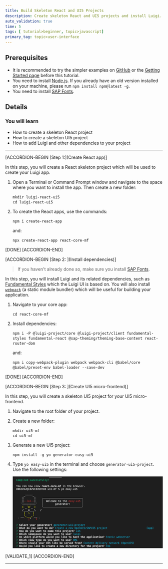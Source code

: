 ```yaml
---
title: Build Skeleton React and UI5 Projects
description: Create skeleton React and UI5 projects and install Luigi.
auto_validation: true
time: 5
tags: [ tutorial>beginner, topic>javascript]
primary_tag: topic>user-interface
---
```


## Prerequisites
 - It is recommended to try the simpler examples on [GitHub](https://github.com/SAP/luigi/tree/master/core/examples) or the [Getting Started page](https://docs.luigi-project.io/docs/getting-started/?section=examples) before this tutorial.
 - You need to install [Node.js](https://nodejs.org/en/download/current/). If you already have an old version installed on your machine, please run `npm install npm@latest -g`.
 - You need to install [SAP Fonts](https://experience.sap.com/fiori-design-web/downloads/#sap-icon-font).

## Details
### You will learn
  - How to create a skeleton React project
  - How to create a skeleton UI5 project
  - How to add Luigi and other dependencies to your project

---

[ACCORDION-BEGIN [Step 1:](Create React app)]

In this step, you will create a React skeleton project which will be used to create your Luigi app.

1. Open a Terminal or Command Prompt window and navigate to the space where you want to install the app. Then create a new folder:

    ```Shell
    mkdir luigi-react-ui5
    cd luigi-react-ui5
    ```

2. To create the React apps, use the commands:

    ```Shell
    npm i create-react-app
    ```

    and:

    ```Shell
    npx create-react-app react-core-mf
    ```


[DONE]
[ACCORDION-END]

[ACCORDION-BEGIN [Step 2: ](Install dependencies)]

> If you haven't already done so, make sure you install [SAP Fonts](https://experience.sap.com/fiori-design-web/downloads/#sap-icon-font).

In this step, you will install Luigi and its related dependencies, such as [Fundamental Styles](https://sap.github.io/fundamental-styles/) which the Luigi UI is based on.
You will also install [`webpack`](https://webpack.js.org) (a static module bundler) which will be useful for building your application.

1. Navigate to your core app:

    ```Shell
    cd react-core-mf
    ```

2. Install dependencies:

    ```Shell
    npm i -P @luigi-project/core @luigi-project/client fundamental-styles fundamental-react @sap-theming/theming-base-content react-router-dom
    ```

    and:

    ```Shell
    npm i copy-webpack-plugin webpack webpack-cli @babel/core @babel/preset-env babel-loader --save-dev
    ```

[DONE]
[ACCORDION-END]


[ACCORDION-BEGIN [Step 3: ](Create UI5 micro-frontend)]

In this step, you will create a skeleton UI5 project for your UI5 micro-frontend.

1. Navigate to the root folder of your project.

2. Create a new folder:

    ```Shell
    mkdir ui5-mf
    cd ui5-mf
    ```

3. Generate a new UI5 project:

    ```Shell
    npm install -g yo generator-easy-ui5
    ```

4. Type `yo easy-ui5` in the terminal and choose `generator-ui5-project`. Use the following settings:

    ![UI5 Terminal](ui5-yo.png)


[VALIDATE_1]
[ACCORDION-END]




---
